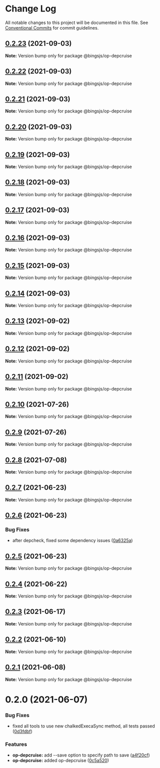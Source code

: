 # Change Log

All notable changes to this project will be documented in this file.
See [Conventional Commits](https://conventionalcommits.org) for commit guidelines.

## [0.2.23](https://github.com/bingtimren/op-tools/compare/@bingsjs/op-depcruise@0.2.22...@bingsjs/op-depcruise@0.2.23) (2021-09-03)

**Note:** Version bump only for package @bingsjs/op-depcruise





## [0.2.22](https://github.com/bingtimren/op-tools/compare/@bingsjs/op-depcruise@0.2.21...@bingsjs/op-depcruise@0.2.22) (2021-09-03)

**Note:** Version bump only for package @bingsjs/op-depcruise





## [0.2.21](https://github.com/bingtimren/op-tools/compare/@bingsjs/op-depcruise@0.2.20...@bingsjs/op-depcruise@0.2.21) (2021-09-03)

**Note:** Version bump only for package @bingsjs/op-depcruise





## [0.2.20](https://github.com/bingtimren/op-tools/compare/@bingsjs/op-depcruise@0.2.19...@bingsjs/op-depcruise@0.2.20) (2021-09-03)

**Note:** Version bump only for package @bingsjs/op-depcruise





## [0.2.19](https://github.com/bingtimren/op-tools/compare/@bingsjs/op-depcruise@0.2.18...@bingsjs/op-depcruise@0.2.19) (2021-09-03)

**Note:** Version bump only for package @bingsjs/op-depcruise





## [0.2.18](https://github.com/bingtimren/op-tools/compare/@bingsjs/op-depcruise@0.2.17...@bingsjs/op-depcruise@0.2.18) (2021-09-03)

**Note:** Version bump only for package @bingsjs/op-depcruise





## [0.2.17](https://github.com/bingtimren/op-tools/compare/@bingsjs/op-depcruise@0.2.16...@bingsjs/op-depcruise@0.2.17) (2021-09-03)

**Note:** Version bump only for package @bingsjs/op-depcruise





## [0.2.16](https://github.com/bingtimren/op-tools/compare/@bingsjs/op-depcruise@0.2.15...@bingsjs/op-depcruise@0.2.16) (2021-09-03)

**Note:** Version bump only for package @bingsjs/op-depcruise





## [0.2.15](https://github.com/bingtimren/op-tools/compare/@bingsjs/op-depcruise@0.2.14...@bingsjs/op-depcruise@0.2.15) (2021-09-03)

**Note:** Version bump only for package @bingsjs/op-depcruise





## [0.2.14](https://github.com/bingtimren/op-tools/compare/@bingsjs/op-depcruise@0.2.13...@bingsjs/op-depcruise@0.2.14) (2021-09-03)

**Note:** Version bump only for package @bingsjs/op-depcruise





## [0.2.13](https://github.com/bingtimren/op-tools/compare/@bingsjs/op-depcruise@0.2.12...@bingsjs/op-depcruise@0.2.13) (2021-09-02)

**Note:** Version bump only for package @bingsjs/op-depcruise





## [0.2.12](https://github.com/bingtimren/op-tools/compare/@bingsjs/op-depcruise@0.2.11...@bingsjs/op-depcruise@0.2.12) (2021-09-02)

**Note:** Version bump only for package @bingsjs/op-depcruise





## [0.2.11](https://github.com/bingtimren/op-tools/compare/@bingsjs/op-depcruise@0.2.10...@bingsjs/op-depcruise@0.2.11) (2021-09-02)

**Note:** Version bump only for package @bingsjs/op-depcruise





## [0.2.10](https://github.com/bingtimren/op-tools/compare/@bingsjs/op-depcruise@0.2.9...@bingsjs/op-depcruise@0.2.10) (2021-07-26)

**Note:** Version bump only for package @bingsjs/op-depcruise





## [0.2.9](https://github.com/bingtimren/op-tools/compare/@bingsjs/op-depcruise@0.2.8...@bingsjs/op-depcruise@0.2.9) (2021-07-26)

**Note:** Version bump only for package @bingsjs/op-depcruise





## [0.2.8](https://github.com/bingtimren/op-tools/compare/@bingsjs/op-depcruise@0.2.7...@bingsjs/op-depcruise@0.2.8) (2021-07-08)

**Note:** Version bump only for package @bingsjs/op-depcruise





## [0.2.7](https://github.com/bingtimren/op-tools/compare/@bingsjs/op-depcruise@0.2.6...@bingsjs/op-depcruise@0.2.7) (2021-06-23)

**Note:** Version bump only for package @bingsjs/op-depcruise





## [0.2.6](https://github.com/bingtimren/op-tools/compare/@bingsjs/op-depcruise@0.2.5...@bingsjs/op-depcruise@0.2.6) (2021-06-23)


### Bug Fixes

* after depcheck, fixed some dependency issues ([0a6325a](https://github.com/bingtimren/op-tools/commit/0a6325aa844ddd02159dbf540313219a84088848))





## [0.2.5](https://github.com/bingtimren/op-tools/compare/@bingsjs/op-depcruise@0.2.4...@bingsjs/op-depcruise@0.2.5) (2021-06-23)

**Note:** Version bump only for package @bingsjs/op-depcruise





## [0.2.4](https://github.com/bingtimren/op-tools/compare/@bingsjs/op-depcruise@0.2.3...@bingsjs/op-depcruise@0.2.4) (2021-06-22)

**Note:** Version bump only for package @bingsjs/op-depcruise





## [0.2.3](https://github.com/bingtimren/op-tools/compare/@bingsjs/op-depcruise@0.2.2...@bingsjs/op-depcruise@0.2.3) (2021-06-17)

**Note:** Version bump only for package @bingsjs/op-depcruise





## [0.2.2](https://github.com/bingtimren/op-tools/compare/@bingsjs/op-depcruise@0.2.1...@bingsjs/op-depcruise@0.2.2) (2021-06-10)

**Note:** Version bump only for package @bingsjs/op-depcruise





## [0.2.1](https://github.com/bingtimren/op-tools/compare/@bingsjs/op-depcruise@0.2.0...@bingsjs/op-depcruise@0.2.1) (2021-06-08)

**Note:** Version bump only for package @bingsjs/op-depcruise





# 0.2.0 (2021-06-07)


### Bug Fixes

* fixed all tools to use new chalkedExecaSync method, all tests passed ([0d3fdbf](https://github.com/bingtimren/op-tools/commit/0d3fdbfc7ed2ecdee27e9b4208e0950d5f75aa72))


### Features

* **op-depcruise:** add --save option to specify path to save ([a4f20cf](https://github.com/bingtimren/op-tools/commit/a4f20cf25b60d11cbf0f1ebb73a7ff01590da80f))
* **op-depcruise:** added op-depcruise ([0c5a520](https://github.com/bingtimren/op-tools/commit/0c5a520911d942a3beeaf24e660d6a682df3b79c))
